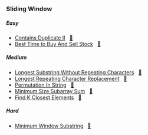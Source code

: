 ### Sliding Window

##### Easy
- [Contains Duplicate II](https://leetcode.com/problems/contains-duplicate-ii/description/) &nbsp;&nbsp;[📄](/sliding_window/ContainsDuplicateII.java)
- [Best Time to Buy And Sell Stock](https://leetcode.com/problems/best-time-to-buy-and-sell-stock/) &nbsp;&nbsp;[📄](/sliding_window/BestTimetoBuyAndSellStock.java)

##### Medium
- [Longest Substring Without Repeating Characters](https://leetcode.com/problems/longest-substring-without-repeating-characters/) &nbsp;&nbsp;[📄](/sliding_window/LongestSubstringWithoutRepeatingCharacters.java)
- [Longest Repeating Character Replacement](https://leetcode.com/problems/longest-repeating-character-replacement/description/) &nbsp;&nbsp;[📄](/sliding_window/LongestRepeatingCharacterReplacement.java)
- [Permutation In String](https://leetcode.com/problems/permutation-in-string/) &nbsp;&nbsp;[📄](/sliding_window/PermutationInString.java)
- [Minimum Size Subarray Sum](https://leetcode.com/problems/minimum-size-subarray-sum/description/) &nbsp;&nbsp;[📄](/sliding_window/MinimumSizeSubarraySum.java)
- [Find K Closest Elements](https://leetcode.com/problems/find-k-closest-elements/description/) &nbsp;&nbsp;[📄](/sliding_window/FindKClosestElements.java)

##### Hard
- [Minimum Window Substring](https://leetcode.com/problems/minimum-window-substring/description/) &nbsp;&nbsp;[📄](/sliding_window/MinimumWindowSubstring.java)